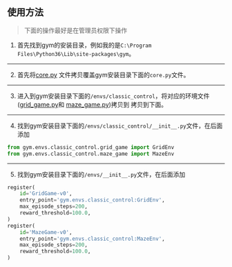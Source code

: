 ## 使用方法
> 下面的操作最好是在管理员权限下操作
1. 首先找到gym的安装目录，例如我的是`C:\Program Files\Python36\Lib\site-packages\gym`。
---
2. 首先将[core.py](https://github.com/zhuliquan/reinforcement_learning_basic_book/blob/master/1-gym_developing/core.py)
文件拷贝覆盖gym安装目录下面的`core.py`文件。
---
3. 进入到gym安装目录下面的`/envs/classic_control`，将对应的环境文件([grid_game.py](https://github.com/zhuliquan/reinforcement_learning_basic_book/blob/master/1-gym_developing/grid_game.py)和
[maze_game.py](https://github.com/zhuliquan/reinforcement_learning_basic_book/blob/master/1-gym_developing/maze_game.py))拷贝到
拷贝到下面。
---
4. 找到gym安装目录下面的`/envs/classic_control/__init__.py`文件，在后面添加

```python
from gym.envs.classic_control.grid_game import GridEnv
from gym.envs.classic_control.maze_game import MazeEnv
```
---
5. 找到gym安装目录下面的`/envs/__init__.py`文件，在后面添加
```python
register(
	id='GridGame-v0',
	entry_point='gym.envs.classic_control:GridEnv',
	max_episode_steps=200,
	reward_threshold=100.0,
)
register(
	id='MazeGame-v0',
	entry_point='gym.envs.classic_control:MazeEnv',
	max_episode_steps=200,
	reward_threshold=100.0,
)
```
